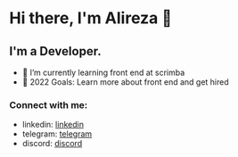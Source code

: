 
# Hi there, I'm Alireza 👋 
## I'm a Developer.

- 🌱 I’m currently learning front end at scrimba 
- 🥅 2022 Goals: Learn more about front end and get hired

### Connect with me:
- linkedin: [linkedin]
- telegram: [telegram]
- discord: [discord]






[telegram]: https://t.me/Work_Hard_Then_Work_Harder
[discord]: https://discord.com/users/#9084
[linkedin]: https://www.linkedin.com/in/alireza-hekmati-a49627218/
